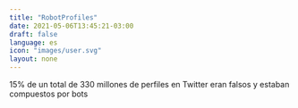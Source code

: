 ```yaml
---
title: "RobotProfiles"
date: 2021-05-06T13:45:21-03:00
draft: false
language: es
icon: "images/user.svg"
layout: none
---
```

15% de un total de 330 millones de perfiles en Twitter eran falsos y estaban compuestos por bots
